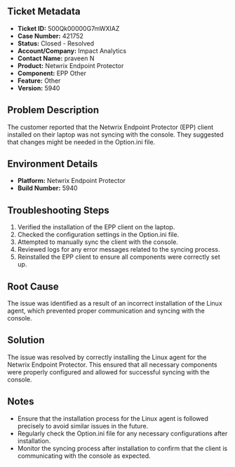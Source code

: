 ## Ticket Metadata
- **Ticket ID:** 500Qk00000G7mWXIAZ
- **Case Number:** 421752
- **Status:** Closed - Resolved
- **Account/Company:** Impact Analytics
- **Contact Name:** praveen N
- **Product:** Netwrix Endpoint Protector
- **Component:** EPP Other
- **Feature:** Other
- **Version:** 5940

## Problem Description
The customer reported that the Netwrix Endpoint Protector (EPP) client installed on their laptop was not syncing with the console. They suggested that changes might be needed in the Option.ini file.

## Environment Details
- **Platform:** Netwrix Endpoint Protector
- **Build Number:** 5940

## Troubleshooting Steps
1. Verified the installation of the EPP client on the laptop.
2. Checked the configuration settings in the Option.ini file.
3. Attempted to manually sync the client with the console.
4. Reviewed logs for any error messages related to the syncing process.
5. Reinstalled the EPP client to ensure all components were correctly set up.

## Root Cause
The issue was identified as a result of an incorrect installation of the Linux agent, which prevented proper communication and syncing with the console.

## Solution
The issue was resolved by correctly installing the Linux agent for the Netwrix Endpoint Protector. This ensured that all necessary components were properly configured and allowed for successful syncing with the console.

## Notes
- Ensure that the installation process for the Linux agent is followed precisely to avoid similar issues in the future.
- Regularly check the Option.ini file for any necessary configurations after installation.
- Monitor the syncing process after installation to confirm that the client is communicating with the console as expected.